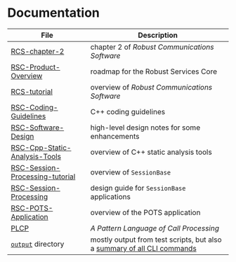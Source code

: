 # Documentation

File | Description
---- | -----------
[RCS-chapter-2](/docs/RCS-chapter-2.pdf) | chapter 2 of *Robust Communications Software*
[RSC-Product-Overview](/docs/RSC-Product-Overview.pdf) | roadmap for the Robust Services Core
[RCS-tutorial](/docs/RCS-tutorial.pdf) | overview of *Robust Communications Software*
[RSC-Coding-Guidelines](/docs/RSC-Coding-Guidelines.md) | C++ coding guidelines
[RSC-Software-Design](/docs/RSC-Software-Design.pdf) | high-level design notes for some enhancements
[RSC-Cpp-Static-Analysis-Tools](/docs/RSC-Cpp-Static-Analysis-Tools.md) | overview of C++ static analysis tools
[RSC-Session-Processing-tutorial](/docs/RSC-Session-Processing-tutorial.pdf) | overview of `SessionBase`
[RSC-Session-Processing](/docs/RSC-Session-Processing.pdf) | design guide for `SessionBase` applications
[RSC-POTS-Application](/docs/RSC-POTS-Application.md) | overview of the POTS application
[PLCP](/docs/PLCP.pdf) | *A Pattern Language of Call Processing*
[`output`](/docs/output) directory | mostly output from test scripts, but also a [summary of all CLI commands](/docs/output/help.cli.txt)
